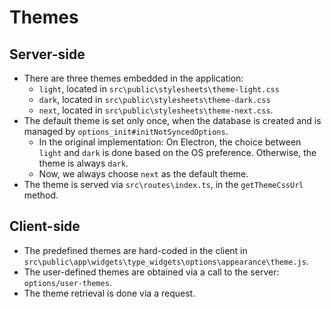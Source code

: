 # Themes
## Server-side

*   There are three themes embedded in the application:
    *   `light`, located in `src\public\stylesheets\theme-light.css`
    *   `dark`, located in `src\public\stylesheets\theme-dark.css`
    *   `next`, located in `src\public\stylesheets\theme-next.css`.
*   The default theme is set only once, when the database is created and is managed by `options_init#initNotSyncedOptions`.
    *   In the original implementation: On Electron, the choice between `light` and `dark` is done based on the OS preference. Otherwise, the theme is always `dark`.
    *   Now, we always choose `next` as the default theme.
*   The theme is served via `src\routes\index.ts`, in the `getThemeCssUrl` method.

## Client-side

*   The predefined themes are hard-coded in the client in `src\public\app\widgets\type_widgets\options\appearance\theme.js`.
*   The user-defined themes are obtained via a call to the server: `options/user-themes`.
*   The theme retrieval is done via a request.